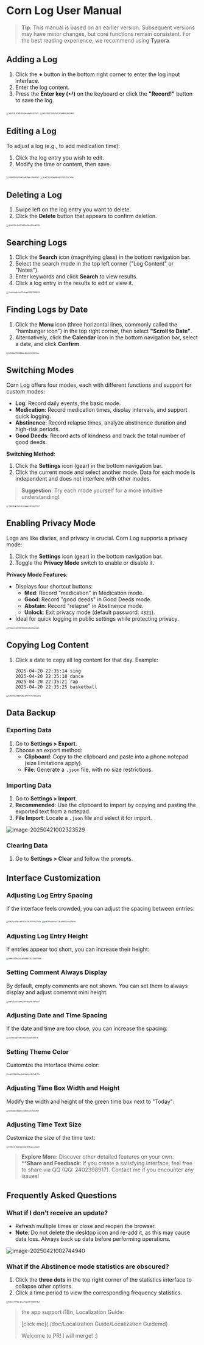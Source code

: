 # Corn Log User Manual

> **Tip**: This manual is based on an earlier version. Subsequent versions may have minor changes, but core functions remain consistent. For the best reading experience, we recommend using **Typora**.

## Adding a Log

1. Click the **+** button in the bottom right corner to enter the log input interface.
2. Enter the log content.
3. Press the **Enter key (↵)** on the keyboard or click the **"Record!"** button to save the log.

<img src="./img/Usage%20Guide/3e0859c471651f9e2bea1e8ffd7c002.jpg" alt="3e0859c471651f9e2bea1e8ffd7c002" style="zoom:33%;" />

<img src="./img/Usage%20Guide/0450006795907e674ffa088e3467440.jpg" alt="0450006795907e674ffa088e3467440" style="zoom:33%;" />

## Editing a Log

To adjust a log (e.g., to add medication time):

1. Click the log entry you wish to edit.
2. Modify the time or content, then save.

<img src="./img/Usage%20Guide/f1f8606d9211086de478ebc74b485b1.jpg" alt="f1f8606d9211086de478ebc74b485b1" style="zoom:33%;" />

<img src="./img/Usage%20Guide/3ca279c361ae68dc6379513f5cf148a.jpg" alt="3ca279c361ae68dc6379513f5cf148a" style="zoom:33%;" />

## Deleting a Log

1. Swipe left on the log entry you want to delete.
2. Click the **Delete** button that appears to confirm deletion.

<img src="./img/Usage%20Guide/d24d232c2c851422dc2bd2f9cab0154.jpg" alt="d24d232c2c851422dc2bd2f9cab0154" style="zoom:33%;" />

## Searching Logs

1. Click the **Search** icon (magnifying glass) in the bottom navigation bar.
2. Select the search mode in the top left corner ("Log Content" or "Notes").
3. Enter keywords and click **Search** to view results.
4. Click a log entry in the results to edit or view it.

<img src="./img/Usage%20Guide/7ceb0ea4b3ca77b4ea65ff873568255.jpg" alt="7ceb0ea4b3ca77b4ea65ff873568255" style="zoom:33%;" />

## Finding Logs by Date

1. Click the **Menu** icon (three horizontal lines, commonly called the "hamburger icon") in the top right corner, then select **"Scroll to Date"**.
2. Alternatively, click the **Calendar** icon in the bottom navigation bar, select a date, and click **Confirm**.

<img src="./img/Usage%20Guide/37589a011f3889bb48b2405f9f40fee.jpg" alt="37589a011f3889bb48b2405f9f40fee" style="zoom:33%;" />

## Switching Modes

Corn Log offers four modes, each with different functions and support for custom modes:

- **Log**: Record daily events, the basic mode.
- **Medication**: Record medication times, display intervals, and support quick logging.
- **Abstinence**: Record relapse times, analyze abstinence duration and high-risk periods.
- **Good Deeds**: Record acts of kindness and track the total number of good deeds.

**Switching Method**:

1. Click the **Settings** icon (gear) in the bottom navigation bar.
2. Click the current mode and select another mode. Data for each mode is independent and does not interfere with other modes.

> **Suggestion**: Try each mode yourself for a more intuitive understanding!

<img src="./img/Usage%20Guide/798576ac597e4226bbb8141662170f7.jpg" alt="798576ac597e4226bbb8141662170f7" style="zoom:33%;" />

## Enabling Privacy Mode

Logs are like diaries, and privacy is crucial. Corn Log supports a privacy mode:

1. Click the **Settings** icon (gear) in the bottom navigation bar.
2. Toggle the **Privacy Mode** switch to enable or disable it.

**Privacy Mode Features**:

- Displays four shortcut buttons:
  - **Med**: Record "medication" in Medication mode.
  - **Good**: Record "good deeds" in Good Deeds mode.
  - **Abstain**: Record "relapse" in Abstinence mode.
  - **Unlock**: Exit privacy mode (default password: `4321`).
- Ideal for quick logging in public settings while protecting privacy.

<img src="./img/Usage%20Guide/814aec1cb9f8478f2d62c9ef65a5da3.jpg" alt="814aec1cb9f8478f2d62c9ef65a5da3" style="zoom:33%;" />

## Copying Log Content

1. Click a date to copy all log content for that day. Example:

   ```
   2025-04-20 22:35:14 sing 
   2025-04-20 22:35:18 dance 
   2025-04-20 22:35:21 rap 
   2025-04-20 22:35:25 basketball
   ```

<img src="./img/Usage%20Guide/bd08d5e55d5f682c2471474a4b5d30d.jpg" alt="bd08d5e55d5f682c2471474a4b5d30d" style="zoom: 33%;" />

## Data Backup

### Exporting Data

1. Go to **Settings &gt; Export**.
2. Choose an export method:
   - **Clipboard**: Copy to the clipboard and paste into a phone notepad (size limitations apply).
   - **File**: Generate a `.json` file, with no size restrictions.

### Importing Data

1. Go to **Settings &gt; Import**.
2. **Recommended**: Use the clipboard to import by copying and pasting the exported text from a notepad.
3. **File Import**: Locate a `.json` file and select it for import.

![image-20250421002323529](./img/Usage%20Guide/image-20250421002323529.png)

### Clearing Data

1. Go to **Settings &gt; Clear** and follow the prompts.

## Interface Customization

### Adjusting Log Entry Spacing

If the interface feels crowded, you can adjust the spacing between entries: 

<img src="./img/Usage%20Guide/69b7bcd66ce45563e30c25054277d1a.jpg" alt="69b7bcd66ce45563e30c25054277d1a" style="zoom:33%;" />

<img src="./img/Usage%20Guide/ebf781aefa9ee623ca6d922dcd79b9d.jpg" alt="ebf781aefa9ee623ca6d922dcd79b9d" style="zoom:33%;" />

### Adjusting Log Entry Height

If entries appear too short, you can increase their height:

<img src="./img/Usage%20Guide/4d4b3904a0cdac1ddb507b320d30864.jpg" alt="4d4b3904a0cdac1ddb507b320d30864" style="zoom:33%;" />

### Setting Comment Always Display

By default, empty comments are not shown. You can set them to always display and adjust comemnt mini height: 

<img src="./img/Usage%20Guide/fba0d13c20ddf627ed0693ac7d0ecb7.jpg" alt="fba0d13c20ddf627ed0693ac7d0ecb7" style="zoom:33%;" />

### Adjusting Date and Time Spacing

If the date and time are too close, you can increase the spacing:

<img src="./img/Usage%20Guide/c97c651ea1706113d5f73ebd110977b.jpg" alt="c97c651ea1706113d5f73ebd110977b" style="zoom:33%;" />

### Setting Theme Color

Customize the interface theme color: 

<img src="./img/Usage%20Guide/ed4909db20ae8d64a4db5fb7fe87f3c.jpg" alt="ed4909db20ae8d64a4db5fb7fe87f3c" style="zoom:33%;" />

### Adjusting Time Box Width and Height

Modify the width and height of the green time box next to "Today": 

<img src="./img/Usage%20Guide/0c566a92fda91cc1d6e332071d1bf64.jpg" alt="0c566a92fda91cc1d6e332071d1bf64" style="zoom:33%;" />

### Adjusting Time Text Size

Customize the size of the time text: 

<img src="./img/Usage%20Guide/5188c7a30a51b226bc9941eecc92b21.jpg" alt="5188c7a30a51b226bc9941eecc92b21" style="zoom:33%;" />

> **Explore More**: Discover other detailed features on your own.\
> \*\***Share and Feedback**: If you create a satisfying interface, feel free to share via QQ (QQ: 2402398917). Contact me if you encounter any issues!

## Frequently Asked Questions

### What if I don’t receive an update?

- Refresh multiple times or close and reopen the browser.
- **Note**: Do not delete the desktop icon and re-add it, as this may cause data loss. Always back up data before performing operations.

![image-20250421002744940](./img/Usage%20Guide/image-20250421002744940.png)

### What if the Abstinence mode statistics are obscured?

1. Click the **three dots** in the top right corner of the statistics interface to collapse other options.
2. Click a time period to view the corresponding frequency statistics.

<img src="./img/Usage%20Guide/55b8c72719cdcea74aa0314486476a7.jpg" alt="55b8c72719cdcea74aa0314486476a7" style="zoom:33%;" />

> the app support i18n, Localization Guide:
>
> [click me](./doc/Localization Guide/Localization Guidemd)
>
> Welcome to PR! I will merge! :)